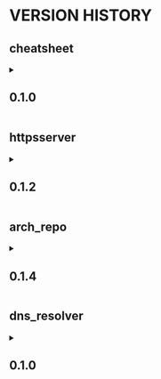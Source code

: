 # VERSION HISTORY

## cheatsheet
<details>
   <summary> <h2><b> 0.1.0 </b></h2> </summary>  
   
- [x] first version
- [ ] include podman information

</details>

## httpsserver 
<details>
   <summary> <h2><b> 0.1.2 </b></h2> </summary>
   
- [x] first version
- [x] retrieve key and cert files from host directory
- [ ] improve image size (currently around 1.2 Gb)
- [ ] dispatch Dockerfile in smaller layers

</details>

## arch_repo 
<details>
   <summary> <h2><b> 0.1.4 </b></h2> </summary>
   
- [x] first version
- [x] retrieve key and cert files from host directory
- [x] make the host folder containing key/repo data accessible to the container image build **fixed by copying files into the same dir as Dockerfile**
- [x] added unzip package for convenience
- [x] added variable PACKAGE_ZIP_URL & PACKAGE_ZIP to enable retrieving packages from a remote zip file
- [ ] fix HTTPS Server only sharing **public/** folder
- [ ] improve image size (currently around 1.2 Gb)
- [ ] dispatch Dockerfile in smaller layers

</details>

## dns_resolver
<details>
   <summary> <h2><b> 0.1.0 </b></h2> </summary>
   
- [x] first version on host port 5003 => KO
- [ ] unblock port 53 and rebuild container
- [ ] test 
</details>
